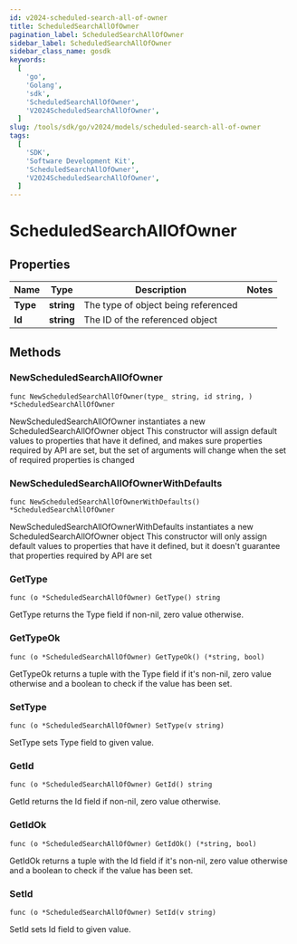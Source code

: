 ```yaml
---
id: v2024-scheduled-search-all-of-owner
title: ScheduledSearchAllOfOwner
pagination_label: ScheduledSearchAllOfOwner
sidebar_label: ScheduledSearchAllOfOwner
sidebar_class_name: gosdk
keywords:
  [
    'go',
    'Golang',
    'sdk',
    'ScheduledSearchAllOfOwner',
    'V2024ScheduledSearchAllOfOwner',
  ]
slug: /tools/sdk/go/v2024/models/scheduled-search-all-of-owner
tags:
  [
    'SDK',
    'Software Development Kit',
    'ScheduledSearchAllOfOwner',
    'V2024ScheduledSearchAllOfOwner',
  ]
---
```


# ScheduledSearchAllOfOwner

## Properties

| Name     | Type       | Description                         | Notes |
| -------- | ---------- | ----------------------------------- | ----- |
| **Type** | **string** | The type of object being referenced |
| **Id**   | **string** | The ID of the referenced object     |

## Methods

### NewScheduledSearchAllOfOwner

`func NewScheduledSearchAllOfOwner(type_ string, id string, ) *ScheduledSearchAllOfOwner`

NewScheduledSearchAllOfOwner instantiates a new ScheduledSearchAllOfOwner object This constructor will assign default values to properties that have it defined, and makes sure properties required by API are set, but the set of arguments will change when the set of required properties is changed

### NewScheduledSearchAllOfOwnerWithDefaults

`func NewScheduledSearchAllOfOwnerWithDefaults() *ScheduledSearchAllOfOwner`

NewScheduledSearchAllOfOwnerWithDefaults instantiates a new ScheduledSearchAllOfOwner object This constructor will only assign default values to properties that have it defined, but it doesn't guarantee that properties required by API are set

### GetType

`func (o *ScheduledSearchAllOfOwner) GetType() string`

GetType returns the Type field if non-nil, zero value otherwise.

### GetTypeOk

`func (o *ScheduledSearchAllOfOwner) GetTypeOk() (*string, bool)`

GetTypeOk returns a tuple with the Type field if it's non-nil, zero value otherwise and a boolean to check if the value has been set.

### SetType

`func (o *ScheduledSearchAllOfOwner) SetType(v string)`

SetType sets Type field to given value.

### GetId

`func (o *ScheduledSearchAllOfOwner) GetId() string`

GetId returns the Id field if non-nil, zero value otherwise.

### GetIdOk

`func (o *ScheduledSearchAllOfOwner) GetIdOk() (*string, bool)`

GetIdOk returns a tuple with the Id field if it's non-nil, zero value otherwise and a boolean to check if the value has been set.

### SetId

`func (o *ScheduledSearchAllOfOwner) SetId(v string)`

SetId sets Id field to given value.
